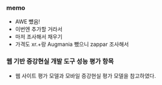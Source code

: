 ### memo
- AWE 뻈음!
- 이번엔 추가할 거라서
- 마저 조사해서 채우기
- 가격도 xr.+랑 Augmania 뺐으니 zappar 조사해서 

### 웹 기반 증강현실 개발 도구 성능 평가 항목
- 웹 사이트 평가 모델과 모바일 증강현실 평가 모델을 참고하였다. 
